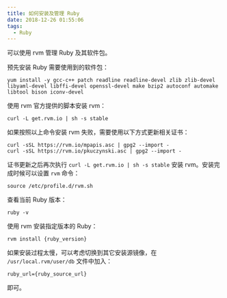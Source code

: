 ```yaml
---
title: 如何安装及管理 Ruby
date: 2018-12-26 01:55:06
tags:
  - Ruby
---
```


可以使用 rvm 管理 Ruby 及其软件包。

预先安装 Ruby 需要使用到的软件包：

```
yum install -y gcc-c++ patch readline readline-devel zlib zlib-devel libyaml-devel libffi-devel openssl-devel make bzip2 autoconf automake libtool bison iconv-devel
```

使用 rvm 官方提供的脚本安装 rvm：

```
curl -L get.rvm.io | sh -s stable
```

如果按照以上命令安装 rvm 失败，需要使用以下方式更新相关证书：

```
curl -sSL https://rvm.io/mpapis.asc | gpg2 --import -
curl -sSL https://rvm.io/pkuczynski.asc | gpg2 --import -
```

证书更新之后再次执行 `curl -L get.rvm.io | sh -s stable` 安装 rvm。安装完成时候可以设置 `rvm` 命令：

```
source /etc/profile.d/rvm.sh
```

查看当前 Ruby 版本：

```
ruby -v
```

使用 rvm 安装指定版本的 Ruby：

```
rvm install {ruby_version}
```

如果安装过程太慢，可以考虑切换到其它安装源镜像，在 `/usr/local.rvm/user/db` 文件中加入：

```
ruby_url={ruby_source_url}
```

即可。
